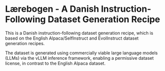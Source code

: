 # Lærebogen - A Danish Instruction-Following Dataset Generation Recipe

This is a Danish instruction-following dataset generation recipe, which is based on the
English Alpaca/SelfInstruct and EvolInstruct dataset generation recipes.

The dataset is generated using commercially viable large language models (LLMs) via the
vLLM inference framework, enabling a permissive dataset license, in contrast to the
English Alpaca dataset.
